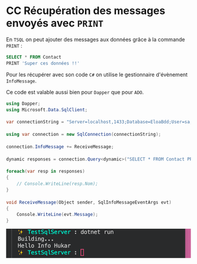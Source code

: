 # CC Récupération des messages envoyés avec `PRINT`

En `TSQL` on peut ajouter des messages aux données grâce à la commande `PRINT` :

```sql
SELECT * FROM Contact
PRINT 'Super ces données !!'
```

Pour les récupérer avec son code `C#` on utilise le gestionnaire d'évènement `InfoMessage`.

Ce code est valable aussi bien pour `Dapper` que pour `ADO`.

```c#
using Dapper;
using Microsoft.Data.SqlClient;

var connectionString = "Server=localhost,1433;Database=EloaBdd;User=sa;Password=huk@r2Xmen99;MultipleActiveResultSets=true;Encrypt=false";

using var connection = new SqlConnection(connectionString);

connection.InfoMessage += ReceiveMessage;

dynamic responses = connection.Query<dynamic>("SELECT * FROM Contact PRINT 'Hello Info Hukar'");

foreach(var resp in responses)
{
    // Console.WriteLine(resp.Nom);
}

void ReceiveMessage(Object sender, SqlInfoMessageEventArgs evt)
{
    Console.WriteLine(evt.Message);
}
```

<img src="assets/print-event-message-receive-ggq.png" alt="print-event-message-receive-ggq" style="zoom:67%;" />
